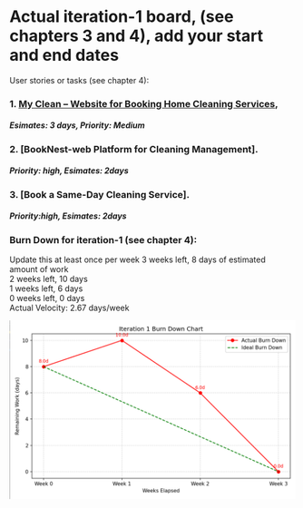# Actual iteration-1 board, (see chapters 3 and 4), add your start and end dates 

User stories or tasks (see chapter 4):
### 1. [My Clean – Website for Booking Home Cleaning Services](./user_stories/user_stories.md),

   ##### Esimates: 3 days, Priority: Medium
### 2. [BookNest-web Platform for Cleaning Management].
  
   ##### Priority: high, Esimates: 2days
### 3. [Book a Same-Day Cleaning Service].

   ##### Priority:high, Esimates: 2days




### Burn Down for iteration-1 (see chapter 4):
Update this at least once per week
3 weeks left, 8 days of estimated amount of work  
2 weeks left, 10 days  
1 weeks left, 6 days  
0 weeks left, 0 days  
Actual Velocity: 2.67 days/week

![Iteration1__BurnDownChart](https://github.com/yuyosa/CP3407/blob/Change-1/Iteration1__BurnDownChart.png)

